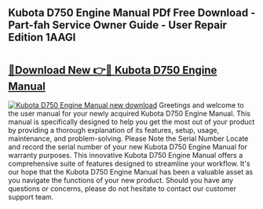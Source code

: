 ## Kubota D750 Engine Manual PDf Free Download - Part-fah Service Owner Guide - User Repair Edition 1AAGl

# <h2><a href="http://bc87978.oget.top/?id=Kubota+D750+Engine+Manual">🔗Download New 👉🔴 Kubota D750 Engine Manual</a></h2>

[![Kubota D750 Engine Manual new download](https://i.imgur.com/5g1atiW.png)](http://bc87978.oget.top/?id=Kubota+D750+Engine+Manual)
Greetings and welcome to the user manual for your newly acquired Kubota D750 Engine Manual. This manual is specifically designed to help you get the most out of your product by providing a thorough explanation of its features, setup, usage, maintenance, and problem-solving. Please Note the Serial Number Locate and record the serial number of your new Kubota D750 Engine Manual for warranty purposes. This innovative Kubota D750 Engine Manual offers a comprehensive suite of features designed to streamline your workflow. It's our hope that the Kubota D750 Engine Manual has been a valuable asset as you navigate the functions of your new product. Should you have any questions or concerns, please do not hesitate to contact our customer support team.
